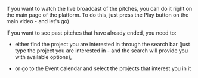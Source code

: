 If you want to watch the live broadcast of the pitches, you can do it right on the main page of the platform. To do this, just press the Play button on the main video - and let's go)

If you want to see past pitches that have already ended, you need to:

- either find the project you are interested in through the search bar (just type the project you are interested in - and the search will provide you with available options),

- or go to the Event calendar and select the projects that interest you in it
